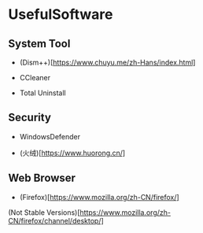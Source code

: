 # UsefulSoftware

## System Tool

- (Dism++)[https://www.chuyu.me/zh-Hans/index.html]

- CCleaner

- Total Uninstall

## Security

- WindowsDefender

- (火绒)[https://www.huorong.cn/]

## Web Browser

- (Firefox)[https://www.mozilla.org/zh-CN/firefox/]  

(Not Stable Versions)[https://www.mozilla.org/zh-CN/firefox/channel/desktop/]

